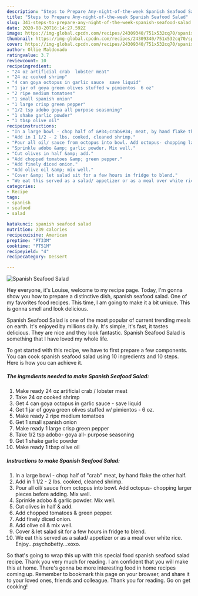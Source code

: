 ```yaml
---
description: "Steps to Prepare Any-night-of-the-week Spanish Seafood Salad"
title: "Steps to Prepare Any-night-of-the-week Spanish Seafood Salad"
slug: 341-steps-to-prepare-any-night-of-the-week-spanish-seafood-salad
date: 2020-08-20T16:14:27.592Z
image: https://img-global.cpcdn.com/recipes/24309340/751x532cq70/spanish-seafood-salad-recipe-main-photo.jpg
thumbnail: https://img-global.cpcdn.com/recipes/24309340/751x532cq70/spanish-seafood-salad-recipe-main-photo.jpg
cover: https://img-global.cpcdn.com/recipes/24309340/751x532cq70/spanish-seafood-salad-recipe-main-photo.jpg
author: Ollie Maldonado
ratingvalue: 3.7
reviewcount: 10
recipeingredient:
- "24 oz artificial crab  lobster meat"
- "24 oz cooked shrimp"
- "4 can goya octopus in garlic sauce  save liquid"
- "1 jar of goya green olives stuffed w pimientos  6 oz"
- "2 ripe medium tomatoes"
- "1 small spanish onion"
- "1 large crisp green pepper"
- "1/2 tsp adobo goya all purpose seasoning"
- "1 shake garlic powder"
- "1 tbsp olive oil"
recipeinstructions:
- "In a large bowl - chop half of &#34;crab&#34; meat, by hand flake the other half."
- "Add in 1 1/2 - 2 lbs. cooked, cleaned shrimp."
- "Pour all oil/ sauce from octopus into bowl. Add octopus- chopping larger pieces before adding. Mix well."
- "Sprinkle adobo &amp; garlic powder. Mix well."
- "Cut olives in half &amp; add."
- "Add chopped tomatoes &amp; green pepper."
- "Add finely diced onion."
- "Add olive oil &amp; mix well."
- "Cover &amp; let salad sit for a few hours in fridge to blend."
- "We eat this served as a salad/ appetizer or as a meal over white rice. Enjoy...psychobetty...xoxo."
categories:
- Recipe
tags:
- spanish
- seafood
- salad

katakunci: spanish seafood salad 
nutrition: 239 calories
recipecuisine: American
preptime: "PT33M"
cooktime: "PT51M"
recipeyield: "4"
recipecategory: Dessert

---
```



![Spanish Seafood Salad](https://img-global.cpcdn.com/recipes/24309340/751x532cq70/spanish-seafood-salad-recipe-main-photo.jpg)

Hey everyone, it's Louise, welcome to my recipe page. Today, I'm gonna show you how to prepare a distinctive dish, spanish seafood salad. One of my favorites food recipes. This time, I am going to make it a bit unique. This is gonna smell and look delicious.



Spanish Seafood Salad is one of the most popular of current trending meals on earth. It's enjoyed by millions daily. It's simple, it's fast, it tastes delicious. They are nice and they look fantastic. Spanish Seafood Salad is something that I have loved my whole life.


To get started with this recipe, we have to first prepare a few components. You can cook spanish seafood salad using 10 ingredients and 10 steps. Here is how you can achieve it.

<!--inarticleads1-->

##### The ingredients needed to make Spanish Seafood Salad:

1. Make ready 24 oz artificial crab / lobster meat
1. Take 24 oz cooked shrimp
1. Get 4 can goya octopus in garlic sauce - save liquid
1. Get 1 jar of goya green olives stuffed w/ pimientos - 6 oz.
1. Make ready 2 ripe medium tomatoes
1. Get 1 small spanish onion
1. Make ready 1 large crisp green pepper
1. Take 1/2 tsp adobo- goya all- purpose seasoning
1. Get 1 shake garlic powder
1. Make ready 1 tbsp olive oil




<!--inarticleads2-->

##### Instructions to make Spanish Seafood Salad:

1. In a large bowl - chop half of &#34;crab&#34; meat, by hand flake the other half.
1. Add in 1 1/2 - 2 lbs. cooked, cleaned shrimp.
1. Pour all oil/ sauce from octopus into bowl. Add octopus- chopping larger pieces before adding. Mix well.
1. Sprinkle adobo &amp; garlic powder. Mix well.
1. Cut olives in half &amp; add.
1. Add chopped tomatoes &amp; green pepper.
1. Add finely diced onion.
1. Add olive oil &amp; mix well.
1. Cover &amp; let salad sit for a few hours in fridge to blend.
1. We eat this served as a salad/ appetizer or as a meal over white rice. Enjoy...psychobetty...xoxo.




So that's going to wrap this up with this special food spanish seafood salad recipe. Thank you very much for reading. I am confident that you will make this at home. There's gonna be more interesting food in home recipes coming up. Remember to bookmark this page on your browser, and share it to your loved ones, friends and colleague. Thank you for reading. Go on get cooking!
